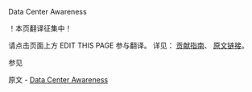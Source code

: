  Data Center Awareness

 ！本页翻译征集中！

请点击页面上方 EDIT THIS PAGE 参与翻译。
详见：
[贡献指南]( https://github.com/whaleal/MongoDB-Manual-zh/blob/master/CONTRIBUTING.md )、
[原文链接](  https://docs.mongodb.com/manual/data-center-awareness/  )。

 参见

原文 - [Data Center Awareness]( https://docs.mongodb.com/manual/data-center-awareness/ )

